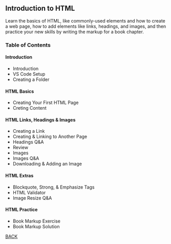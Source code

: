 ## Introduction to HTML

Learn the basics of HTML, like commonly-used elements and how to create a web page, how to add elements like links, headings, and images, and then practice your new skills by writing the markup for a book chapter.

### Table of Contents
#### Introduction
- Introduction
- VS Code Setup
- Creating a Folder

#### HTML Basics
- Creating Your First HTML Page
- Creting Content

#### HTML Links, Headings & Images
- Creating a Link
- Creating & Linking to Another Page
- Headings Q&A
- Review
- Images
- Images Q&A
- Downloading & Adding an Image

#### HTML Extras
- Blockquote, Strong, & Emphasize Tags
- HTML Validator
- Image Resize Q&A

#### HTML Practice
- Book Markup Exercise
- Book Markup Solution

[BACK](./README.md)